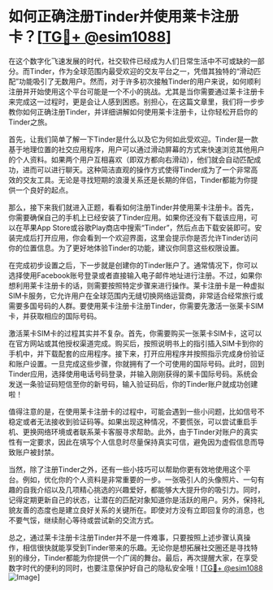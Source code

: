 # 如何正确注册Tinder并使用莱卡注册卡？[[TG💪+ @esim1088](https://t.me/s/esim1088)]

在这个数字化飞速发展的时代，社交软件已经成为人们日常生活中不可或缺的一部分。而Tinder，作为全球范围内最受欢迎的交友平台之一，凭借其独特的“滑动匹配”功能吸引了无数用户。然而，对于许多初次接触Tinder的用户来说，如何顺利注册并开始使用这个平台可能是一个不小的挑战。尤其是当你需要通过莱卡注册卡来完成这一过程时，更是会让人感到困惑。别担心，在这篇文章里，我们将一步步教你如何正确注册Tinder，并详细讲解如何使用莱卡注册卡，让你轻松开启你的Tinder之旅。

首先，让我们简单了解一下Tinder是什么以及它为何如此受欢迎。Tinder是一款基于地理位置的社交应用程序，用户可以通过滑动屏幕的方式来快速浏览其他用户的个人资料。如果两个用户互相喜欢（即双方都向右滑动），他们就会自动匹配成功，进而可以进行聊天。这种简洁直观的操作方式使得Tinder成为了一个非常高效的交友工具。无论是寻找短期的浪漫关系还是长期的伴侣，Tinder都能为你提供一个良好的起点。

那么，接下来我们就进入正题，看看如何注册Tinder并使用莱卡注册卡。首先，你需要确保自己的手机上已经安装了Tinder应用。如果你还没有下载该应用，可以在苹果App Store或谷歌Play商店中搜索“Tinder”，然后点击下载安装即可。安装完成后打开应用，你会看到一个欢迎界面，这里会提示你是否允许Tinder访问你的位置信息。为了更好地体验Tinder的功能，建议你同意这些权限设置。

在完成初步设置之后，下一步就是创建你的Tinder账户了。通常情况下，你可以选择使用Facebook账号登录或者直接输入电子邮件地址进行注册。不过，如果你想利用莱卡注册卡的话，则需要按照特定步骤来进行操作。莱卡注册卡是一种虚拟SIM卡服务，它允许用户在全球范围内无缝切换网络运营商，非常适合经常旅行或需要多国号码的人群。要使用莱卡注册卡注册Tinder，你需要先激活一张莱卡SIM卡，并获取相应的国际号码。

激活莱卡SIM卡的过程其实并不复杂。首先，你需要购买一张莱卡SIM卡，这可以在官方网站或其他授权渠道完成。购买后，按照说明书上的指引插入SIM卡到你的手机中，并下载配套的应用程序。接下来，打开应用程序并按照指示完成身份验证和账户设置。一旦完成这些步骤，你就拥有了一个可使用的国际号码。此时，回到Tinder应用，选择使用电话号码登录，并输入刚刚获得的莱卡国际号码。系统会发送一条验证码短信至你的新号码，输入验证码后，你的Tinder账户就成功创建啦！

值得注意的是，在使用莱卡注册卡的过程中，可能会遇到一些小问题，比如信号不稳定或者无法接收到验证码等。如果出现这种情况，不要慌张，可以尝试重启手机、更换网络环境或者联系莱卡客服寻求帮助。此外，由于Tinder对账户的真实性有一定要求，因此在填写个人信息时尽量保持真实可信，避免因为虚假信息而导致账户被封禁。

当然，除了注册Tinder之外，还有一些小技巧可以帮助你更有效地使用这个平台。例如，优化你的个人资料是非常重要的一步。一张吸引人的头像照片、一句有趣的自我介绍以及几项精心挑选的兴趣爱好，都能够大大提升你的吸引力。同时，记得定期更新自己的状态，让潜在的匹配对象知道你是活跃的用户。另外，保持礼貌友善的态度也是建立良好关系的关键所在。即使对方没有立即回复你的消息，也不要气馁，继续耐心等待或尝试新的交流方式。

总之，通过莱卡注册卡注册Tinder并不是一件难事，只要按照上述步骤认真操作，相信很快就能享受到Tinder带来的乐趣。无论你是想拓展社交圈还是寻找特别的缘分，Tinder都能为你提供一个广阔的舞台。最后，再次提醒大家，在享受数字时代的便利的同时，也要注意保护好自己的隐私安全哦！[[TG💪+ @esim1088](https://t.me/s/esim1088) ![Image](https://i.postimg.cc/4NQfJmqS/Snipaste-2025-05-13-00-14-12.png)]